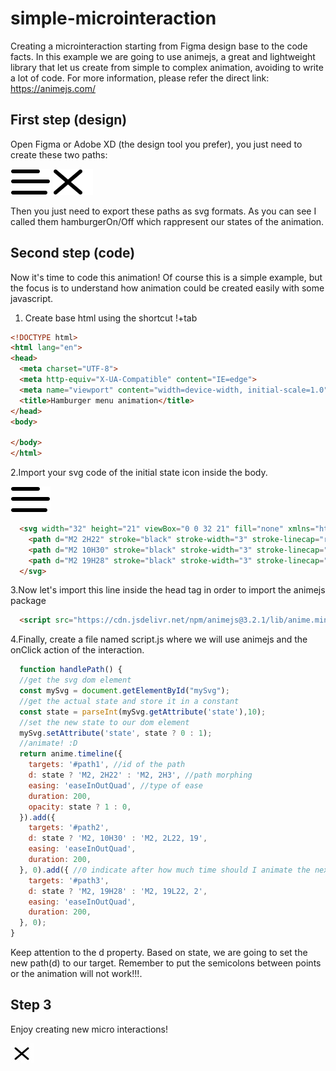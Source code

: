 # simple-microinteraction
Creating a microinteraction starting from Figma design base to the code facts.
In this example we are going to use animejs, a great and lightweight library that let us create from simple to complex animation, avoiding to write a lot of code.
For more information, please refer the direct link: https://animejs.com/

## First step (design)
Open Figma or Adobe XD (the design tool you prefer), you just need to create these two paths:

![closed](/hamburgerOff.svg "Closed")
![opened](/hamburgerOn.svg "Opened")

Then you just need to export these paths as svg formats. As you can see I called them hamburgerOn/Off which rappresent our states of the animation.

## Second step (code)
Now it's time to code this animation! Of course this is a simple example, but the focus is to understand how animation could be created easily with some javascript.

1. Create base html using the shortcut !+tab
```html
<!DOCTYPE html>
<html lang="en">
<head>
  <meta charset="UTF-8">
  <meta http-equiv="X-UA-Compatible" content="IE=edge">
  <meta name="viewport" content="width=device-width, initial-scale=1.0">
  <title>Hamburger menu animation</title>
</head>
<body>
  
</body>
</html>
```

2.Import your svg code of the initial state icon inside the body.

![Alt text](/hamburgerOff.svg "Closed")
```html
  <svg width="32" height="21" viewBox="0 0 32 21" fill="none" xmlns="http://www.w3.org/2000/svg">
    <path d="M2 2H22" stroke="black" stroke-width="3" stroke-linecap="round" />
    <path d="M2 10H30" stroke="black" stroke-width="3" stroke-linecap="round" />
    <path d="M2 19H28" stroke="black" stroke-width="3" stroke-linecap="round" />
  </svg>
```

3.Now let's import this line inside the head tag in order to import the animejs package
```html
  <script src="https://cdn.jsdelivr.net/npm/animejs@3.2.1/lib/anime.min.js"></script>
```

4.Finally, create a file named script.js where we will use animejs and the onClick action of the interaction.
```js
  function handlePath() {
  //get the svg dom element
  const mySvg = document.getElementById("mySvg");
  //get the actual state and store it in a constant
  const state = parseInt(mySvg.getAttribute('state'),10);
  //set the new state to our dom element
  mySvg.setAttribute('state', state ? 0 : 1);
  //animate! :D
  return anime.timeline({
    targets: '#path1', //id of the path
    d: state ? 'M2, 2H22' : 'M2, 2H3', //path morphing
    easing: 'easeInOutQuad', //type of ease
    duration: 200,
    opacity: state ? 1 : 0,
  }).add({
    targets: '#path2',
    d: state ? 'M2, 10H30' : 'M2, 2L22, 19',
    easing: 'easeInOutQuad',
    duration: 200,
  }, 0).add({ //0 indicate after how much time should I animate the next object "#path3"
    targets: '#path3',
    d: state ? 'M2, 19H28' : 'M2, 19L22, 2',
    easing: 'easeInOutQuad',
    duration: 200,
  }, 0);
}
```

Keep attention to the d property. Based on state, we are going to set the new path(d) to our target. Remember to put the semicolons between points or the animation will not work!!!. 

## Step 3
Enjoy creating new micro interactions! 

![Alt text](/interaction.gif "Let's goooo")